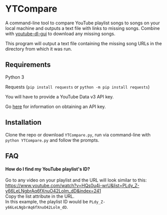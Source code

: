 # YTCompare
A command-line tool to compare YouTube playlist songs to songs on your local machine and outputs a text file with links to missing songs. Combine with [youtube-dl-gui](https://github.com/MrS0m30n3/youtube-dl-gui) to download any missing songs.  

This program will output a text file containing the missing song URLs in the directory from which it was run.

## Requirements
Python 3

 Requests (`pip install requests` or `python -m pip install requests`)
 
 You will have to provide a YouTube Data v3 API key.

Go [here](https://developers.google.com/youtube/v3/getting-started) for information on obtaining an API key.

## Installation
Clone the repo or download `YTCompare.py`, run via command-line with `python YTCompare.py` and follow the prompts.

## FAQ
#### How do I find my YouTube playlist's ID?
Go to any video on your playlist and the URL will look similar to this:  
https://www.youtube.com/watch?v=HQs0u4i-wrU&list=PLdy_Z-y66LeLNgbrAq6fXnuO42Lolm_dD&index=241  
Copy the list attribute in the URL.  
In this example, the playlist ID would be `PLdy_Z-y66LeLNgbrAq6fXnuO42Lolm_dD`.

